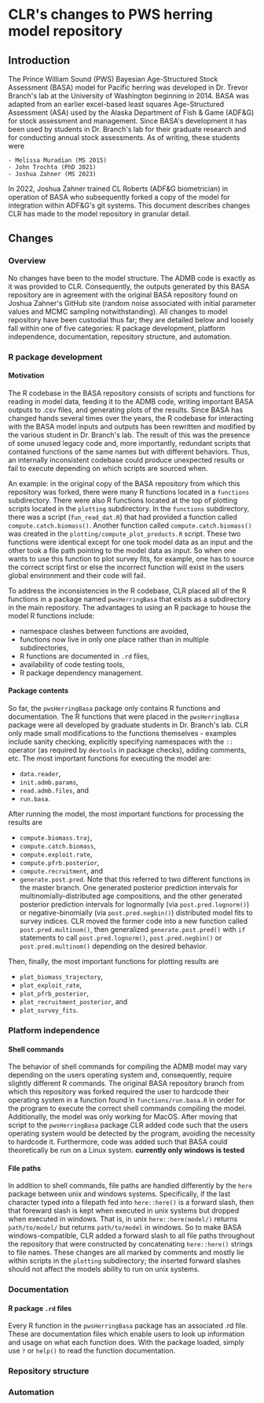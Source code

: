 
# CLR's changes to PWS herring model repository

## Introduction

The Prince William Sound (PWS) Bayesian Age-Structured Stock Assessment (BASA) model for Pacific herring was developed in Dr. Trevor Branch's lab at the University of Washington beginning in 2014. BASA was adapted from an earlier excel-based least squares Age-Structured Assessment (ASA) used by the Alaska Department of Fish \& Game (ADF\&G) for stock assessment and management. Since BASA's development it has been used by students in Dr. Branch's lab for their graduate research and for conducting annual stock assessments. As of writing, these students were 

    - Melissa Muradian (MS 2015)
    - John Trochta (PhD 2021)
    - Joshua Zahner (MS 2023)

In 2022, Joshua Zahner trained CL Roberts (ADF\&G biometrician) in operation of BASA who subsequently forked a copy of the model for integration within ADF\&G's git systems. This document describes changes CLR has made to the model repository in granular detail.


## Changes

### Overview

No changes have been to the model structure. The ADMB code is exactly as it was provided to CLR. Consequently, the outputs generated by this BASA repository are in agreement with the original BASA repository found on Joshua Zahner's GitHub site (random noise associated with initial parameter values and MCMC sampling notwithstanding). All changes to model repository have been custodial thus far; they are detailed below and loosely fall within one of five categories: R package development, platform independence, documentation, repository structure, and automation.


### R package development

#### Motivation

The R codebase in the BASA repository consists of scripts and functions for reading in model data, feeding it to the ADMB code, writing important BASA outputs to .csv files, and generating plots of the results. Since BASA has changed hands several times over the years, the R codebase for interacting with the BASA model inputs and outputs has been rewritten and modified by the various student in Dr. Branch's lab. The result of this was the presence of some unused legacy code and, more importantly, redundant scripts that contained functions of the same names but with different behaviors. Thus, an internally inconsistent codebase could produce unexpected results or fail to execute depending on which scripts are sourced when.

An example: in the original copy of the BASA repository from which this repository was forked, there were many R functions located in a `functions` subdirectory. There were also R functions located at the top of plotting scripts located in the `plotting` subdirectory. In the `functions` subdirectory, there was a script (`fun_read_dat.R`) that had provided a function called `compute.catch.biomass()`. Another function called `compute.catch.biomass()` was created in the `plotting/compute_plot_products.R` script. These two functions were identical except for one took model data as an input and the other took a file path pointing to the model data as input. So when one wants to use this function to plot survey fits, for example, one has to source the correct script first or else the incorrect function will exist in the users global environment and their code will fail. 

To address the inconsistencies in the R codebase, CLR placed all of the R functions in a package named `pwsHerringBasa` that exists as a subdirectory in the main repository. The advantages to using an R package to house the model R functions include:

- namespace clashes between functions are avoided,
- functions now live in only one place rather than in multiple subdirectories,
- R functions are documented in `.rd` files,
- availability of code testing tools,  
- R package dependency management.

#### Package contents

So far, the `pwsHerringBasa` package only contains R functions and documentation. The R functions that were placed in the `pwsHerringBasa` package were all developed by graduate students in Dr. Branch's lab. CLR only made small modifications to the functions themselves - examples include sanity checking, explicitly specifying namespaces with the `::` operator (as required by `devtools` in package checks), adding comments, etc. The most important functions for executing the model are:

- `data.reader`,
- `init.admb.params`,
- `read.admb.files`, and
- `run.basa`.

After running the model, the most important functions for processing the results are 

- `compute.biomass.traj`,
- `compute.catch.biomass`,
- `compute.exploit.rate`,
- `compute.pfrb.posterior`,
- `compute.recruitment`, and
- `generate.post.pred`. Note that this referred to two different functions in the master branch. One generated posterior prediction intervals for multinomially-distributed age compositions, and the other generated posterior prediction intervals for lognormally (via `post.pred.lognorm()`) or negative-binomially (via `post.pred.negbin()`) distributed model fits to survey indices. CLR moved the former code into a new function called `post.pred.multinom()`, then generalized `generate.post.pred()` with `if` statements to call `post.pred.lognorm()`, `post.pred.negbin()` or `post.pred.multinom()` depending on the desired behavior.

Then, finally, the most important functions for plotting results are

- `plot_biomass_trajectory`,
- `plot_exploit_rate`,
- `plot_pfrb_posterior`,
- `plot_recruitment_posterior`, and
- `plot_survey_fits`.


### Platform independence

#### Shell commands

The behavior of shell commands for compiling the ADMB model may vary depending on the users operating system and, consequently, require slightly different R commands. The original BASA repository branch from which this repository was forked required the user to hardcode their operating system in a function found in `functions/run.basa.R` in order for the program to execute the correct shell commands compiling the model. Additionally, the model was only working for MacOS. After moving that script to the `pwsHerringBasa` package CLR added code such that the users operating system would be detected by the program, avoiding the necessity to hardcode it. Furthermore, code was added such that BASA could theoretically be run on a Linux system. **currently only windows is tested**

#### File paths

In addition to shell commands, file paths are handled differently by the `here` package between unix and windows systems. Specifically, if the last character typed into a filepath fed into `here::here()` is a forward slash, then that foreward slash is kept when executed in unix systems but dropped when executed in windows. That is, in unix `here::here(model/)` returns `path/to/model/` but returns `path/to/model` in windows. So to make BASA windows-compatible, CLR added a forward slash to all file paths throughout the repository that were constructed by concatenating `here::here()` strings to file names. These changes are all marked by comments and mostly lie within scripts in the `plotting` subdirectory; the inserted forward slashes should not affect the models ability to run on unix systems.  

### Documentation

#### R package `.rd` files

Every R function in the `pwsHerringBasa` package has an associated .rd file. These are documentation files which enable users to look up information and usage on what each function does. With the package loaded, simply use `?` or `help()` to read the function documentation.

#### 

### Repository structure

### Automation



